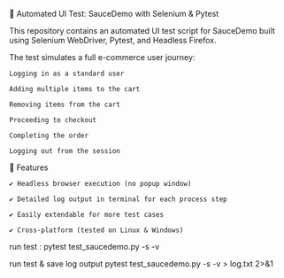 🧪 Automated UI Test: SauceDemo with Selenium & Pytest

This repository contains an automated UI test script for SauceDemo built using Selenium WebDriver, Pytest, and Headless Firefox.

The test simulates a full e-commerce user journey:

    Logging in as a standard user

    Adding multiple items to the cart

    Removing items from the cart

    Proceeding to checkout

    Completing the order

    Logging out from the session
    
🔧 Features

    ✔️ Headless browser execution (no popup window)

    ✔️ Detailed log output in terminal for each process step

    ✔️ Easily extendable for more test cases

    ✔️ Cross-platform (tested on Linux & Windows)

run test :
pytest test_saucedemo.py -s -v

run test & save log output
pytest test_saucedemo.py -s -v > log.txt 2>&1

